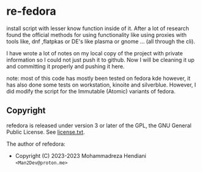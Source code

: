 # re-fedora
install script with lesser know function inside of it. After a lot of research found the official methods for using functionality like using proxies with tools like, dnf ,flatpkas or DE's like plasma or gnome ... (all through the cli).

I have wrote a lot of notes on my local copy of the project with private information so I could not just push it to github. Now I will be cleaning it up and committing it properly and pushing it here.

note: most of this code has mostly been tested on fedora kde however, it has also done some tests on workstation, kinoite and silverblue. However, I did modify the script for the Immutable (Atomic) variants of fedora.

## Copyright

refedora is released under version 3 or later of the GPL, the GNU General Public License.
See [license.txt](license.txt).

The author of refedora:

- Copyright (C) 2023-2023 Mohammadreza Hendiani `<Man2Dev@proton.me>`
